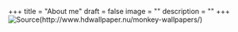 +++
title = "About me"
draft = false
image = ""
description = ""
+++
![Source(http://www.hdwallpaper.nu/monkey-wallpapers/)](https://th.bing.com/th/id/OIP.Ei5im9NyrIGBDptvYP5o3gHaEo?pid=ImgDet&rs=1 "Hier gibt es noch wenig zu sehen")